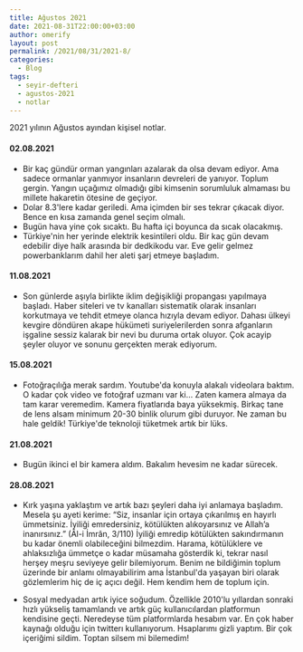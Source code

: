 ```yaml
---
title: Ağustos 2021
date: 2021-08-31T22:00:00+03:00
author: omerify
layout: post
permalink: /2021/08/31/2021-8/
categories:
  - Blog
tags:
  - seyir-defteri
  - agustos-2021
  - notlar
---
```


2021 yılının Ağustos ayından kişisel notlar.

#### 02.08.2021

  * Bir kaç gündür orman yangınları azalarak da olsa devam ediyor. Ama sadece ormanlar yanmıyor insanların devreleri de yanıyor. Toplum gergin. Yangın uçağımız olmadığı gibi kimsenin sorumluluk almaması bu millete hakaretin ötesine de geçiyor.
  * Dolar 8.3'lere kadar geriledi. Ama içimden bir ses tekrar çıkacak diyor. Bence en kısa zamanda genel seçim olmalı.
  * Bugün hava yine çok sıcaktı. Bu hafta içi boyunca da sıcak olacakmış.
  * Türkiye'nin her yerinde elektrik kesintileri oldu. Bir kaç gün devam edebilir diye halk arasında bir dedkikodu var. Eve gelir gelmez powerbanklarım dahil her aleti şarj etmeye başladım.

#### 11.08.2021

  * Son günlerde aşıyla birlikte iklim değişikliği propangası yapılmaya başladı. Haber siteleri ve tv kanalları sistematik olarak insanları korkutmaya ve tehdit etmeye olanca hızıyla devam ediyor. Dahası ülkeyi kevgire döndüren akape hükümeti suriyelerilerden sonra afganların işgaline sessiz kalarak bir nevi bu duruma ortak oluyor. Çok acayip şeyler oluyor ve sonunu gerçekten merak ediyorum.

#### 15.08.2021

  * Fotoğraçılığa merak sardım. Youtube'da konuyla alakalı videolara baktım. O kadar çok video ve fotoğraf uzmanı var ki... Zaten kamera almaya da tam karar veremedim. Kamera fiyatlarıda baya yüksekmiş. Birkaç tane de lens alsam minimum 20-30 binlik olurum gibi duruyor. Ne zaman bu hale geldik! Türkiye'de teknoloji tüketmek artık bir lüks.

#### 21.08.2021

  * Bugün ikinci el bir kamera aldım. Bakalım hevesim ne kadar sürecek.

#### 28.08.2021

  * Kırk yaşına yaklaştım ve artık bazı şeyleri daha iyi anlamaya başladım. Mesela şu ayeti kerime: “Siz, insanlar için ortaya çıkarılmış en hayırlı ümmetsiniz. İyiliği emredersiniz, kötülükten alıkoyarsınız ve Allah’a inanırsınız.” (Âl-i İmrân, 3/110) İyiliği emredip kötülükten sakındırmanın bu kadar önemli olabileceğini bilmezdim. Harama, kötülüklere ve ahlaksızlığa ümmetçe o kadar müsamaha gösterdik ki, tekrar nasıl herşey meşru seviyeye gelir bilemiyorum. Benim ne bildiğimin toplum üzerinde bir anlamı olmayabilirim ama İstanbul'da yaşayan biri olarak gözlemlerim hiç de iç açıcı değil. Hem kendim hem de toplum için.

  * Sosyal medyadan artık iyice soğudum. Özellikle 2010'lu yıllardan sonraki hızlı yükseliş tamamlandı ve artık güç kullanıcılardan platformun kendisine geçti. Neredeyse tüm platformlarda hesabım var. En çok haber kaynağı olduğu için twitterı kullanıyorum. Hsaplarımı gizli yaptım. Bir çok içeriğimi sildim. Toptan silsem mi bilemedim!


